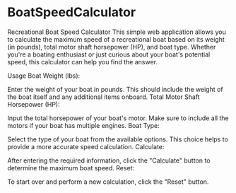 # BoatSpeedCalculator
Recreational Boat Speed Calculator
This simple web application allows you to calculate the maximum speed of a recreational boat based on its weight (in pounds), total motor shaft horsepower (HP), and boat type. Whether you're a boating enthusiast or just curious about your boat's potential speed, this calculator can help you find the answer.

Usage
Boat Weight (lbs):

Enter the weight of your boat in pounds. This should include the weight of the boat itself and any additional items onboard.
Total Motor Shaft Horsepower (HP):

Input the total horsepower of your boat's motor. Make sure to include all the motors if your boat has multiple engines.
Boat Type:

Select the type of your boat from the available options. This choice helps to provide a more accurate speed calculation.
Calculate:

After entering the required information, click the "Calculate" button to determine the maximum boat speed.
Reset:

To start over and perform a new calculation, click the "Reset" button.
